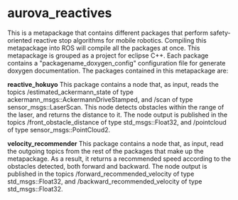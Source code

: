 # aurova_reactives
This is a metapackage that contains different packages that perform safety-oriented reactive stop algorithms for mobile robotics. Compiling this metapackage into ROS will compile all the packages at once. This metapackage is grouped as a project for eclipse C++. Each package contains a "packagename_doxygen_config" configuration file for generate doxygen documentation. The packages contained in this metapackage are:

**reactive_hokuyo**
This package contains a node that, as input, reads the topics /estimated_ackermann_state of type ackermann_msgs::AckermannDriveStamped, and /scan of type sensor_msgs::LaserScan. This node detects obstacles within the range of the laser, and returns the distance to it. The node output is published in the topics /front_obstacle_distance of type std_msgs::Float32, and /pointcloud of type sensor_msgs::PointCloud2.

**velocity_recommender**
This package contains a node that, as input, read the outgoing topics from the rest of the packages that make up the metapackage. As a result, it returns a recommended speed according to the obstacles detected, both forward and backward. The node output is published in the topics /forward_recommended_velocity of type std_msgs::Float32, and /backward_recommended_velocity of type std_msgs::Float32.
